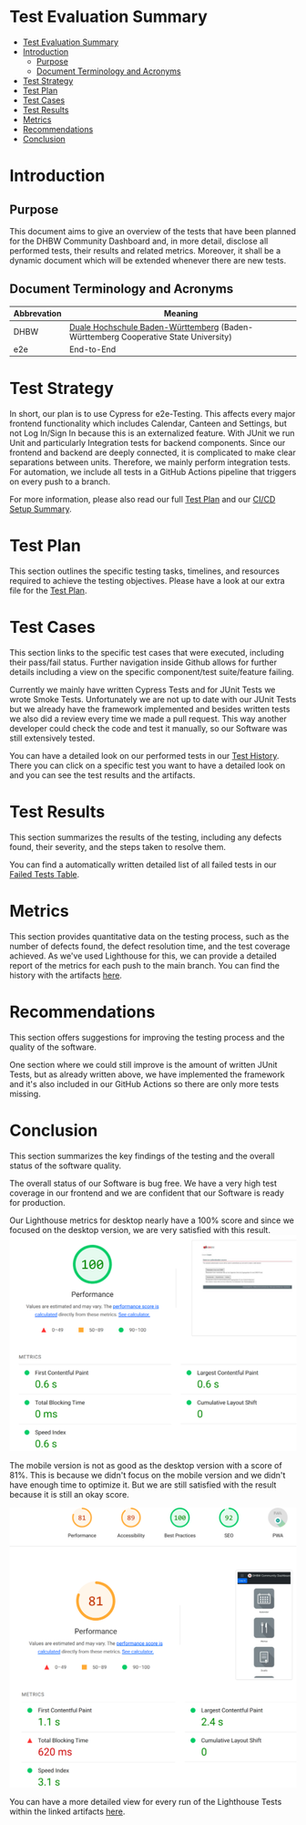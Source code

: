# Test Evaluation Summary

- [Test Evaluation Summary](#test-evaluation-summary)
- [Introduction](#introduction)
  - [Purpose](#purpose)
  - [Document Terminology and Acronyms](#document-terminology-and-acronyms)
- [Test Strategy](#test-strategy)
- [Test Plan](#test-plan)
- [Test Cases](#test-cases)
- [Test Results](#test-results)
- [Metrics](#metrics)
- [Recommendations](#recommendations)
- [Conclusion](#conclusion)

# Introduction

## Purpose
This document aims to give an overview of the tests that have been planned for the DHBW Community Dashboard and, in more detail, disclose all performed tests, their results and related metrics. Moreover, it shall be a dynamic document which will be extended whenever there are new tests.


## Document Terminology and Acronyms
| Abbrevation | Meaning                                                                                                               |
| ----------- | --------------------------------------------------------------------------------------------------------------------- |
| DHBW        | [Duale Hochschule Baden-Württemberg](https://www.dhbw.de/startseite) (Baden-Württemberg Cooperative State University) |
| e2e         | End-to-End                                                                                                            |

# Test Strategy
In short, our plan is to use Cypress for e2e-Testing. This affects every major frontend functionality which includes Calendar, Canteen and Settings, but not Log In/Sign In because this is an externalized feature. With JUnit we run Unit and particularly Integration tests for backend components. Since our frontend and backend are deeply connected, it is complicated to make clear separations between units. Therefore, we mainly perform integration tests. For automation, we include all tests in a GitHub Actions pipeline that triggers on every push to a branch.

For more information, please also read our full [Test Plan](../test_plan/test_plan.md) and our [CI/CD Setup Summary](../../docs/ci_cd/ci_cd_setup_summary.md).

# Test Plan
This section outlines the specific testing tasks, timelines, and resources required to achieve the testing objectives. Please have a look at our extra file for the [Test Plan](../test_plan/test_plan.md).

# Test Cases
This section links to the specific test cases that were executed, including their pass/fail status. Further navigation inside Github allows for further details including a view on the specific component/test suite/feature failing. 

Currently we mainly have written Cypress Tests and for JUnit Tests we wrote Smoke Tests. Unfortunately we are not up to date with our JUnit Tests but we already have the framework implemented and besides written tests we also did a review every time we made a pull request. This way another developer could check the code and test it manually, so our Software was still extensively tested.

You can have a detailed look on our performed tests in our 
[Test History](https://github.com/clueless-capybaras/dhbw-community-dashboard/actions/workflows/tests.yml). There you can click on a specific test you want to have a detailed look on and you can see the test results and the artifacts.

# Test Results
This section summarizes the results of the testing, including any defects found, their severity, and the steps taken to resolve them. 

You can find a automatically written detailed list of all failed tests in our [Failed Tests Table](failed_tests.md).

# Metrics
This section provides quantitative data on the testing process, such as the number of defects found, the defect resolution time, and the test coverage achieved. As we've used Lighthouse for this, we can provide a detailed report of the metrics for each push to the main branch. You can find the history with the artifacts [here](https://github.com/clueless-capybaras/dhbw-community-dashboard/actions/workflows/lighthouse.yml).

# Recommendations
This section offers suggestions for improving the testing process and the quality of the software. 

One section where we could still improve is the amount of written JUnit Tests, but as already written above, we have implemented the framework and it's also included in our GitHub Actions so there are only more tests missing.

# Conclusion
This section summarizes the key findings of the testing and the overall status of the software quality.

The overall status of our Software is bug free. We have a very high test coverage in our frontend and we are confident that our Software is ready for production.

Our Lighthouse metrics for desktop nearly have a 100% score and since we focused on the desktop version, we are very satisfied with this result. 
![Desktops Metrics Summary View](desktop_metrics_summary.png)

The mobile version is not as good as the desktop version with a score of 81%. This is because we didn't focus on the mobile version and we didn't have enough time to optimize it. But we are still satisfied with the result because it is still an okay score.

![Mobile Metrics Summary View](mobile_metrics_summary.png)

You can have a more detailed view for every run of the Lighthouse Tests within the linked artifacts [here](https://github.com/clueless-capybaras/dhbw-community-dashboard/actions/workflows/lighthouse.yml).